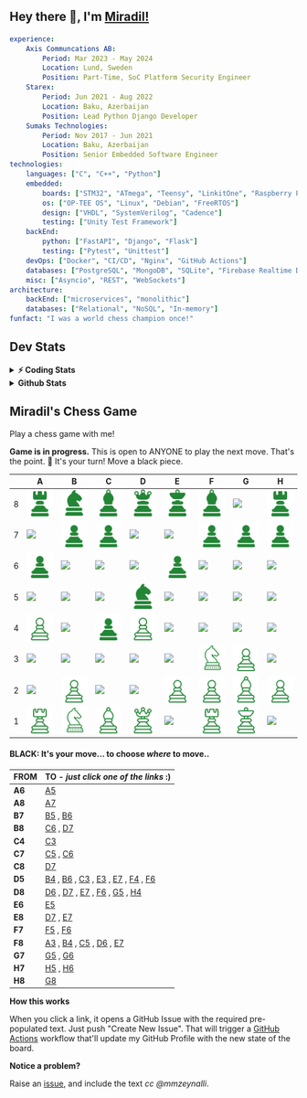 
## Hey there 👋, I'm [Miradil!](https://github.com/mmzeynalli/)

```yaml
experience:
    Axis Communcations AB:
        Period: Mar 2023 - May 2024
        Location: Lund, Sweden
        Position: Part-Time, SoC Platform Security Engineer
    Starex:
        Period: Jun 2021 - Aug 2022
        Location: Baku, Azerbaijan
        Position: Lead Python Django Developer
    Sumaks Technologies:
        Period: Nov 2017 - Jun 2021
        Location: Baku, Azerbaijan
        Position: Senior Embedded Software Engineer
technologies:
    languages: ["C", "C++", "Python"]
    embedded:
        boards: ["STM32", "ATmega", "Teensy", "LinkitOne", "Raspberry Pi", "BeagleBone Black"]
        os: ["OP-TEE OS", "Linux", "Debian", "FreeRTOS"]
        design: ["VHDL", "SystemVerilog", "Cadence"]
        testing: ["Unity Test Framework"]
    backEnd:
        python: ["FastAPI", "Django", "Flask"]
        testing: ["Pytest", "Unittest"]
    devOps: ["Docker", "CI/CD", "Nginx", "GitHub Actions"]
    databases: ["PostgreSQL", "MongoDB", "SQLite", "Firebase Realtime DB", "Redis", "RabbitMQ"]
    misc: ["Asyncio", "REST", "WebSockets"]
architecture: 
    backEnd: ["microservices", "monolithic"]
    databases: ["Relational", "NoSQL", "In-memory"]
funfact: "I was a world chess champion once!"
```

<!-- BLOG-POST-LIST:START -->

<!-- BLOG-POST-LIST:END -->

## Dev Stats

<details>
  <summary><b>⚡ Coding Stats</b></summary>

  <br />
  <!--START_SECTION:waka-->

  <!--END_SECTION:waka-simple-->
</details>


<details>
  <summary><b> Github Stats</b></summary>

  <br />
  <img height="180em" src="https://github-readme-stats.vercel.app/api?username=mmzeynalli&show_icons=true&hide_border=true&&count_private=true&include_all_commits=true&theme=dark" />
  <img height="180em" src="https://github-readme-stats.vercel.app/api/top-langs/?username=mmzeynalli&show_icons=true&hide_border=true&layout=compact&theme=dark&langs_count=6"/>
</details>


## Miradil's Chess Game

Play a chess game with me!

**Game is in progress.** This is open to ANYONE to play the next move. That's the point. :wave:  It's your turn! Move a black piece.

|     | A                             | B                             | C                             | D                             | E                             | F                             | G                             | H                             |
| --- | ----------------------------- | ----------------------------- | ----------------------------- | ----------------------------- | ----------------------------- | ----------------------------- | ----------------------------- | ----------------------------- |
| 8   | ![](./chess_images/r.png)     | ![](./chess_images/n.png)     | ![](./chess_images/b.png)     | ![](./chess_images/q.png)     | ![](./chess_images/k.png)     | ![](./chess_images/b.png)     | ![](./chess_images/blank.png) | ![](./chess_images/r.png)     |
| 7   | ![](./chess_images/blank.png) | ![](./chess_images/p.png)     | ![](./chess_images/p.png)     | ![](./chess_images/blank.png) | ![](./chess_images/blank.png) | ![](./chess_images/p.png)     | ![](./chess_images/p.png)     | ![](./chess_images/p.png)     |
| 6   | ![](./chess_images/p.png)     | ![](./chess_images/blank.png) | ![](./chess_images/blank.png) | ![](./chess_images/blank.png) | ![](./chess_images/p.png)     | ![](./chess_images/blank.png) | ![](./chess_images/blank.png) | ![](./chess_images/blank.png) |
| 5   | ![](./chess_images/blank.png) | ![](./chess_images/blank.png) | ![](./chess_images/blank.png) | ![](./chess_images/n.png)     | ![](./chess_images/blank.png) | ![](./chess_images/blank.png) | ![](./chess_images/blank.png) | ![](./chess_images/blank.png) |
| 4   | ![](./chess_images/P.png)     | ![](./chess_images/blank.png) | ![](./chess_images/p.png)     | ![](./chess_images/P.png)     | ![](./chess_images/blank.png) | ![](./chess_images/blank.png) | ![](./chess_images/blank.png) | ![](./chess_images/blank.png) |
| 3   | ![](./chess_images/blank.png) | ![](./chess_images/blank.png) | ![](./chess_images/blank.png) | ![](./chess_images/blank.png) | ![](./chess_images/blank.png) | ![](./chess_images/N.png)     | ![](./chess_images/P.png)     | ![](./chess_images/blank.png) |
| 2   | ![](./chess_images/blank.png) | ![](./chess_images/P.png)     | ![](./chess_images/blank.png) | ![](./chess_images/blank.png) | ![](./chess_images/P.png)     | ![](./chess_images/P.png)     | ![](./chess_images/B.png)     | ![](./chess_images/P.png)     |
| 1   | ![](./chess_images/R.png)     | ![](./chess_images/N.png)     | ![](./chess_images/B.png)     | ![](./chess_images/Q.png)     | ![](./chess_images/blank.png) | ![](./chess_images/R.png)     | ![](./chess_images/K.png)     | ![](./chess_images/blank.png) |

#### **BLACK:** It's your move... to choose _where_ to move..

| FROM   | TO - _just click one of the links_ :)                                                                                                                                                                                                                                                                                                                                                                                                                                                                                                                                                                                                                                                                                                                                                                                                                                                                                                                                                                                                                                                                                                                                                                                 |
| ------ | --------------------------------------------------------------------------------------------------------------------------------------------------------------------------------------------------------------------------------------------------------------------------------------------------------------------------------------------------------------------------------------------------------------------------------------------------------------------------------------------------------------------------------------------------------------------------------------------------------------------------------------------------------------------------------------------------------------------------------------------------------------------------------------------------------------------------------------------------------------------------------------------------------------------------------------------------------------------------------------------------------------------------------------------------------------------------------------------------------------------------------------------------------------------------------------------------------------------- |
| **A6** | [A5](https://github.com/mmzeynalli/mmzeynalli/issues/new?title=chess%7Cmove%7Ca6a5%7C16&body=Just+push+%27Submit+new+issue%27.+You+don%27t+need+to+do+anything+else.)                                                                                                                                                                                                                                                                                                                                                                                                                                                                                                                                                                                                                                                                                                                                                                                                                                                                                                                                                                                                                                                 |
| **A8** | [A7](https://github.com/mmzeynalli/mmzeynalli/issues/new?title=chess%7Cmove%7Ca8a7%7C16&body=Just+push+%27Submit+new+issue%27.+You+don%27t+need+to+do+anything+else.)                                                                                                                                                                                                                                                                                                                                                                                                                                                                                                                                                                                                                                                                                                                                                                                                                                                                                                                                                                                                                                                 |
| **B7** | [B5](https://github.com/mmzeynalli/mmzeynalli/issues/new?title=chess%7Cmove%7Cb7b5%7C16&body=Just+push+%27Submit+new+issue%27.+You+don%27t+need+to+do+anything+else.) , [B6](https://github.com/mmzeynalli/mmzeynalli/issues/new?title=chess%7Cmove%7Cb7b6%7C16&body=Just+push+%27Submit+new+issue%27.+You+don%27t+need+to+do+anything+else.)                                                                                                                                                                                                                                                                                                                                                                                                                                                                                                                                                                                                                                                                                                                                                                                                                                                                         |
| **B8** | [C6](https://github.com/mmzeynalli/mmzeynalli/issues/new?title=chess%7Cmove%7Cb8c6%7C16&body=Just+push+%27Submit+new+issue%27.+You+don%27t+need+to+do+anything+else.) , [D7](https://github.com/mmzeynalli/mmzeynalli/issues/new?title=chess%7Cmove%7Cb8d7%7C16&body=Just+push+%27Submit+new+issue%27.+You+don%27t+need+to+do+anything+else.)                                                                                                                                                                                                                                                                                                                                                                                                                                                                                                                                                                                                                                                                                                                                                                                                                                                                         |
| **C4** | [C3](https://github.com/mmzeynalli/mmzeynalli/issues/new?title=chess%7Cmove%7Cc4c3%7C16&body=Just+push+%27Submit+new+issue%27.+You+don%27t+need+to+do+anything+else.)                                                                                                                                                                                                                                                                                                                                                                                                                                                                                                                                                                                                                                                                                                                                                                                                                                                                                                                                                                                                                                                 |
| **C7** | [C5](https://github.com/mmzeynalli/mmzeynalli/issues/new?title=chess%7Cmove%7Cc7c5%7C16&body=Just+push+%27Submit+new+issue%27.+You+don%27t+need+to+do+anything+else.) , [C6](https://github.com/mmzeynalli/mmzeynalli/issues/new?title=chess%7Cmove%7Cc7c6%7C16&body=Just+push+%27Submit+new+issue%27.+You+don%27t+need+to+do+anything+else.)                                                                                                                                                                                                                                                                                                                                                                                                                                                                                                                                                                                                                                                                                                                                                                                                                                                                         |
| **C8** | [D7](https://github.com/mmzeynalli/mmzeynalli/issues/new?title=chess%7Cmove%7Cc8d7%7C16&body=Just+push+%27Submit+new+issue%27.+You+don%27t+need+to+do+anything+else.)                                                                                                                                                                                                                                                                                                                                                                                                                                                                                                                                                                                                                                                                                                                                                                                                                                                                                                                                                                                                                                                 |
| **D5** | [B4](https://github.com/mmzeynalli/mmzeynalli/issues/new?title=chess%7Cmove%7Cd5b4%7C16&body=Just+push+%27Submit+new+issue%27.+You+don%27t+need+to+do+anything+else.) , [B6](https://github.com/mmzeynalli/mmzeynalli/issues/new?title=chess%7Cmove%7Cd5b6%7C16&body=Just+push+%27Submit+new+issue%27.+You+don%27t+need+to+do+anything+else.) , [C3](https://github.com/mmzeynalli/mmzeynalli/issues/new?title=chess%7Cmove%7Cd5c3%7C16&body=Just+push+%27Submit+new+issue%27.+You+don%27t+need+to+do+anything+else.) , [E3](https://github.com/mmzeynalli/mmzeynalli/issues/new?title=chess%7Cmove%7Cd5e3%7C16&body=Just+push+%27Submit+new+issue%27.+You+don%27t+need+to+do+anything+else.) , [E7](https://github.com/mmzeynalli/mmzeynalli/issues/new?title=chess%7Cmove%7Cd5e7%7C16&body=Just+push+%27Submit+new+issue%27.+You+don%27t+need+to+do+anything+else.) , [F4](https://github.com/mmzeynalli/mmzeynalli/issues/new?title=chess%7Cmove%7Cd5f4%7C16&body=Just+push+%27Submit+new+issue%27.+You+don%27t+need+to+do+anything+else.) , [F6](https://github.com/mmzeynalli/mmzeynalli/issues/new?title=chess%7Cmove%7Cd5f6%7C16&body=Just+push+%27Submit+new+issue%27.+You+don%27t+need+to+do+anything+else.) |
| **D8** | [D6](https://github.com/mmzeynalli/mmzeynalli/issues/new?title=chess%7Cmove%7Cd8d6%7C16&body=Just+push+%27Submit+new+issue%27.+You+don%27t+need+to+do+anything+else.) , [D7](https://github.com/mmzeynalli/mmzeynalli/issues/new?title=chess%7Cmove%7Cd8d7%7C16&body=Just+push+%27Submit+new+issue%27.+You+don%27t+need+to+do+anything+else.) , [E7](https://github.com/mmzeynalli/mmzeynalli/issues/new?title=chess%7Cmove%7Cd8e7%7C16&body=Just+push+%27Submit+new+issue%27.+You+don%27t+need+to+do+anything+else.) , [F6](https://github.com/mmzeynalli/mmzeynalli/issues/new?title=chess%7Cmove%7Cd8f6%7C16&body=Just+push+%27Submit+new+issue%27.+You+don%27t+need+to+do+anything+else.) , [G5](https://github.com/mmzeynalli/mmzeynalli/issues/new?title=chess%7Cmove%7Cd8g5%7C16&body=Just+push+%27Submit+new+issue%27.+You+don%27t+need+to+do+anything+else.) , [H4](https://github.com/mmzeynalli/mmzeynalli/issues/new?title=chess%7Cmove%7Cd8h4%7C16&body=Just+push+%27Submit+new+issue%27.+You+don%27t+need+to+do+anything+else.)                                                                                                                                                                         |
| **E6** | [E5](https://github.com/mmzeynalli/mmzeynalli/issues/new?title=chess%7Cmove%7Ce6e5%7C16&body=Just+push+%27Submit+new+issue%27.+You+don%27t+need+to+do+anything+else.)                                                                                                                                                                                                                                                                                                                                                                                                                                                                                                                                                                                                                                                                                                                                                                                                                                                                                                                                                                                                                                                 |
| **E8** | [D7](https://github.com/mmzeynalli/mmzeynalli/issues/new?title=chess%7Cmove%7Ce8d7%7C16&body=Just+push+%27Submit+new+issue%27.+You+don%27t+need+to+do+anything+else.) , [E7](https://github.com/mmzeynalli/mmzeynalli/issues/new?title=chess%7Cmove%7Ce8e7%7C16&body=Just+push+%27Submit+new+issue%27.+You+don%27t+need+to+do+anything+else.)                                                                                                                                                                                                                                                                                                                                                                                                                                                                                                                                                                                                                                                                                                                                                                                                                                                                         |
| **F7** | [F5](https://github.com/mmzeynalli/mmzeynalli/issues/new?title=chess%7Cmove%7Cf7f5%7C16&body=Just+push+%27Submit+new+issue%27.+You+don%27t+need+to+do+anything+else.) , [F6](https://github.com/mmzeynalli/mmzeynalli/issues/new?title=chess%7Cmove%7Cf7f6%7C16&body=Just+push+%27Submit+new+issue%27.+You+don%27t+need+to+do+anything+else.)                                                                                                                                                                                                                                                                                                                                                                                                                                                                                                                                                                                                                                                                                                                                                                                                                                                                         |
| **F8** | [A3](https://github.com/mmzeynalli/mmzeynalli/issues/new?title=chess%7Cmove%7Cf8a3%7C16&body=Just+push+%27Submit+new+issue%27.+You+don%27t+need+to+do+anything+else.) , [B4](https://github.com/mmzeynalli/mmzeynalli/issues/new?title=chess%7Cmove%7Cf8b4%7C16&body=Just+push+%27Submit+new+issue%27.+You+don%27t+need+to+do+anything+else.) , [C5](https://github.com/mmzeynalli/mmzeynalli/issues/new?title=chess%7Cmove%7Cf8c5%7C16&body=Just+push+%27Submit+new+issue%27.+You+don%27t+need+to+do+anything+else.) , [D6](https://github.com/mmzeynalli/mmzeynalli/issues/new?title=chess%7Cmove%7Cf8d6%7C16&body=Just+push+%27Submit+new+issue%27.+You+don%27t+need+to+do+anything+else.) , [E7](https://github.com/mmzeynalli/mmzeynalli/issues/new?title=chess%7Cmove%7Cf8e7%7C16&body=Just+push+%27Submit+new+issue%27.+You+don%27t+need+to+do+anything+else.)                                                                                                                                                                                                                                                                                                                                                 |
| **G7** | [G5](https://github.com/mmzeynalli/mmzeynalli/issues/new?title=chess%7Cmove%7Cg7g5%7C16&body=Just+push+%27Submit+new+issue%27.+You+don%27t+need+to+do+anything+else.) , [G6](https://github.com/mmzeynalli/mmzeynalli/issues/new?title=chess%7Cmove%7Cg7g6%7C16&body=Just+push+%27Submit+new+issue%27.+You+don%27t+need+to+do+anything+else.)                                                                                                                                                                                                                                                                                                                                                                                                                                                                                                                                                                                                                                                                                                                                                                                                                                                                         |
| **H7** | [H5](https://github.com/mmzeynalli/mmzeynalli/issues/new?title=chess%7Cmove%7Ch7h5%7C16&body=Just+push+%27Submit+new+issue%27.+You+don%27t+need+to+do+anything+else.) , [H6](https://github.com/mmzeynalli/mmzeynalli/issues/new?title=chess%7Cmove%7Ch7h6%7C16&body=Just+push+%27Submit+new+issue%27.+You+don%27t+need+to+do+anything+else.)                                                                                                                                                                                                                                                                                                                                                                                                                                                                                                                                                                                                                                                                                                                                                                                                                                                                         |
| **H8** | [G8](https://github.com/mmzeynalli/mmzeynalli/issues/new?title=chess%7Cmove%7Ch8g8%7C16&body=Just+push+%27Submit+new+issue%27.+You+don%27t+need+to+do+anything+else.)                                                                                                                                                                                                                                                                                                                                                                                                                                                                                                                                                                                                                                                                                                                                                                                                                                                                                                                                                                                                                                                 |

**How this works**

When you click a link, it opens a GitHub Issue with the required pre-populated text. Just push "Create New Issue". That will trigger a [GitHub Actions](https://github.blog/2020-07-03-github-action-hero-casey-lee/#getting-started-with-github-actions) workflow that'll update my GitHub Profile  with the new state of the board.

**Notice a problem?**

Raise an [issue](https://github.com/mmzeynalli/mmzeynalli/issues), and include the text _cc @mmzeynalli_.
